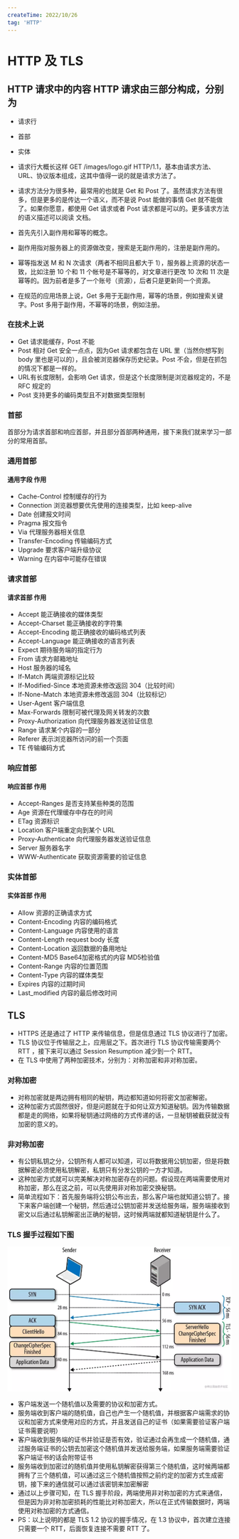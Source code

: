 ```yaml
---
createTime: 2022/10/26
tag: 'HTTP'
---
```

# HTTP 及 TLS

## HTTP 请求中的内容 HTTP 请求由三部分构成，分别为

* 请求行
* 首部
* 实体
* 请求行大概长这样 GET /images/logo.gif HTTP/1.1，基本由请求方法、URL、协议版本组成，这其中值得一说的就是请求方法了。
* 请求方法分为很多种，最常用的也就是 Get 和 Post 了。虽然请求方法有很多，但是更多的是传达一个语义，而不是说 Post 能做的事情 Get 就不能做了。如果你愿意，都使用 Get 请求或者 Post 请求都是可以的。更多请求方法的语义描述可以阅读 文档。

* 首先先引入副作用和幂等的概念。
* 副作用指对服务器上的资源做改变，搜索是无副作用的，注册是副作用的。
* 幂等指发送 M 和 N 次请求（两者不相同且都大于 1），服务器上资源的状态一致，比如注册 10 个和 11 个帐号是不幂等的，对文章进行更改 10 次和 11 次是幂等的。因为前者是多了一个账号（资源），后者只是更新同一个资源。
* 在规范的应用场景上说，Get 多用于无副作用，幂等的场景，例如搜索关键字。Post 多用于副作用，不幂等的场景，例如注册。

### 在技术上说

* Get 请求能缓存，Post 不能
* Post 相对 Get 安全一点点，因为Get 请求都包含在 URL 里（当然你想写到 body 里也是可以的），且会被浏览器保存历史纪录。Post 不会，但是在抓包的情况下都是一样的。
* URL有长度限制，会影响 Get 请求，但是这个长度限制是浏览器规定的，不是 RFC 规定的
* Post 支持更多的编码类型且不对数据类型限制

### 首部

首部分为请求首部和响应首部，并且部分首部两种通用，接下来我们就来学习一部分的常用首部。

### 通用首部

#### 通用字段 作用

* Cache-Control 控制缓存的行为
* Connection 浏览器想要优先使用的连接类型，比如 keep-alive
* Date 创建报文时间
* Pragma 报文指令
* Via 代理服务器相关信息
* Transfer-Encoding 传输编码方式
* Upgrade 要求客户端升级协议
* Warning 在内容中可能存在错误

### 请求首部

#### 请求首部 作用

* Accept 能正确接收的媒体类型
* Accept-Charset 能正确接收的字符集
* Accept-Encoding 能正确接收的编码格式列表
* Accept-Language 能正确接收的语言列表
* Expect 期待服务端的指定行为
* From 请求方邮箱地址
* Host 服务器的域名
* If-Match 两端资源标记比较
* If-Modified-Since 本地资源未修改返回 304（比较时间）
* If-None-Match 本地资源未修改返回 304（比较标记）
* User-Agent 客户端信息
* Max-Forwards 限制可被代理及网关转发的次数
* Proxy-Authorization 向代理服务器发送验证信息
* Range 请求某个内容的一部分
* Referer 表示浏览器所访问的前一个页面
* TE 传输编码方式

### 响应首部

#### 响应首部 作用

* Accept-Ranges 是否支持某些种类的范围
* Age 资源在代理缓存中存在的时间
* ETag 资源标识
* Location 客户端重定向到某个 URL
* Proxy-Authenticate 向代理服务器发送验证信息
* Server 服务器名字
* WWW-Authenticate 获取资源需要的验证信息

### 实体首部

#### 实体首部 作用

* Allow 资源的正确请求方式
* Content-Encoding 内容的编码格式
* Content-Language 内容使用的语言
* Content-Length request body 长度
* Content-Location 返回数据的备用地址
* Content-MD5 Base64加密格式的内容 MD5检验值
* Content-Range 内容的位置范围
* Content-Type 内容的媒体类型
* Expires 内容的过期时间
* Last_modified 内容的最后修改时间

## TLS

* HTTPS 还是通过了 HTTP 来传输信息，但是信息通过 TLS 协议进行了加密。
* TLS 协议位于传输层之上，应用层之下。首次进行 TLS 协议传输需要两个 RTT ，接下来可以通过 Session Resumption 减少到一个 RTT。
* 在 TLS 中使用了两种加密技术，分别为：对称加密和非对称加密。

### 对称加密

* 对称加密就是两边拥有相同的秘钥，两边都知道如何将密文加密解密。
* 这种加密方式固然很好，但是问题就在于如何让双方知道秘钥。因为传输数据都是走的网络，如果将秘钥通过网络的方式传递的话，一旦秘钥被截获就没有加密的意义的。

### 非对称加密

* 有公钥私钥之分，公钥所有人都可以知道，可以将数据用公钥加密，但是将数据解密必须使用私钥解密，私钥只有分发公钥的一方才知道。
* 这种加密方式就可以完美解决对称加密存在的问题。假设现在两端需要使用对称加密，那么在这之前，可以先使用非对称加密交换秘钥。
* 简单流程如下：首先服务端将公钥公布出去，那么客户端也就知道公钥了。接下来客户端创建一个秘钥，然后通过公钥加密并发送给服务端，服务端接收到密文以后通过私钥解密出正确的秘钥，这时候两端就都知道秘钥是什么了。

### TLS 握手过程如下图

![图片](../assets/tls.webp)

* 客户端发送一个随机值以及需要的协议和加密方式。
* 服务端收到客户端的随机值，自己也产生一个随机值，并根据客户端需求的协议和加密方式来使用对应的方式，并且发送自己的证书（如果需要验证客户端证书需要说明）
* 客户端收到服务端的证书并验证是否有效，验证通过会再生成一个随机值，通过服务端证书的公钥去加密这个随机值并发送给服务端，如果服务端需要验证客户端证书的话会附带证书
* 服务端收到加密过的随机值并使用私钥解密获得第三个随机值，这时候两端都拥有了三个随机值，可以通过这三个随机值按照之前约定的加密方式生成密钥，接下来的通信就可以通过该密钥来加密解密
* 通过以上步骤可知，在 TLS 握手阶段，两端使用非对称加密的方式来通信，但是因为非对称加密损耗的性能比对称加密大，所以在正式传输数据时，两端使用对称加密的方式通信。
* PS：以上说明的都是 TLS 1.2 协议的握手情况，在 1.3 协议中，首次建立连接只需要一个 RTT，后面恢复连接不需要 RTT 了。
